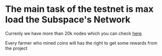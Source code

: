 # The main task of the testnet is max load the Subspace's Network
Currenly we have more than 20k nodes which you can check [here](https://telemetry.subspace.network/#/0x332ef6e751e25426e38996c51299dfc53bcd56f40b53dce2b2fc8442ae9c4a74).

Every farmer who mined coins will has the right to get some rewards from the project
